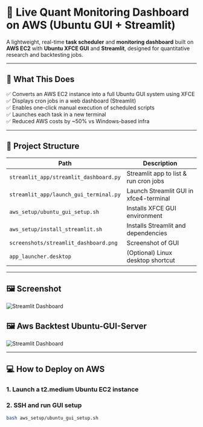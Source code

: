 # 🧠 Live Quant Monitoring Dashboard on AWS (Ubuntu GUI + Streamlit)

A lightweight, real-time **task scheduler** and **monitoring dashboard** built on **AWS EC2** with **Ubuntu XFCE GUI** and **Streamlit**, designed for quantitative research and backtesting jobs.

---

## 🔧 What This Does

✅ Converts an AWS EC2 instance into a full Ubuntu GUI system using XFCE  
✅ Displays cron jobs in a web dashboard (Streamlit)  
✅ Enables one-click manual execution of scheduled scripts  
✅ Launches each task in a new terminal  
✅ Reduced AWS costs by ~50% vs Windows-based infra

---

## 📂 Project Structure

| Path | Description |
|------|-------------|
| `streamlit_app/streamlit_dashboard.py` | Streamlit app to list & run cron jobs |
| `streamlit_app/launch_gui_terminal.py` | Launch Streamlit GUI in xfce4-terminal |
| `aws_setup/ubuntu_gui_setup.sh` | Installs XFCE GUI environment |
| `aws_setup/install_streamlit.sh` | Installs Streamlit and dependencies |
| `screenshots/streamlit_dashboard.png` | Screenshot of GUI |
| `app_launcher.desktop` | (Optional) Linux desktop shortcut |

---

## 🖼️ Screenshot

![Streamlit Dashboard](screenshots/streamlit_dashboard.png)

## 🖼️ Aws Backtest Ubuntu-GUI-Server
![Streamlit Dashboard](screenshots/streamlit_dashboard1.png)

---

## 💻 How to Deploy on AWS

### 1. Launch a t2.medium Ubuntu EC2 instance

### 2. SSH and run GUI setup
```bash
bash aws_setup/ubuntu_gui_setup.sh
